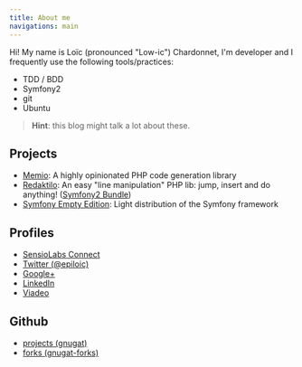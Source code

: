 ```yaml
---
title: About me
navigations: main
---
```


Hi! My name is Loïc (pronounced "Low-ic") Chardonnet, I'm developer and I
frequently use the following tools/practices:

* TDD / BDD
* Symfony2
* git
* Ubuntu

> **Hint**: this blog might talk a lot about these.

## Projects

* [Memio](https://github.com/memio/memio):
  A highly opinionated PHP code generation library
* [Redaktilo](https://github.com/gnugat/redaktilo):
  An easy "line manipulation" PHP lib: jump, insert and do anything!
  ([Symfony2 Bundle](https://github.com/gnugat/redaktilo-bundle))
* [Symfony Empty Edition](https://github.com/gnugat/symfony-empty):
  Light distribution of the Symfony framework

## Profiles

* [SensioLabs Connect](https://connect.sensiolabs.com/profile/gnusat)
* [Twitter (@epiloic)](https://twitter.com/epiloic)
* [Google+](https://plus.google.com/u/1/+Lo%C3%AFcChardonnet/posts)
* [LinkedIn](http://www.linkedin.com/pub/lo%C3%AFc-chardonnet/1a/a92/124)
* [Viadeo](http://www.viadeo.com/profile/00214p4mlcspdnz2)

## Github

* [projects (gnugat)](https://github.com/gnugat)
* [forks (gnugat-forks)](https://github.com/organizations/gnugat-forks)
